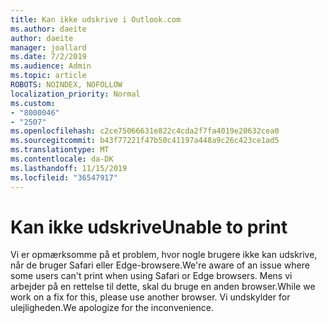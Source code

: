 ```yaml
---
title: Kan ikke udskrive i Outlook.com
ms.author: daeite
author: daeite
manager: joallard
ms.date: 7/2/2019
ms.audience: Admin
ms.topic: article
ROBOTS: NOINDEX, NOFOLLOW
localization_priority: Normal
ms.custom:
- "8000046"
- "2507"
ms.openlocfilehash: c2ce75066631e822c4cda2f7fa4019e20632cea0
ms.sourcegitcommit: b43f77221f47b50c41197a448a9c26c423ce1ad5
ms.translationtype: MT
ms.contentlocale: da-DK
ms.lasthandoff: 11/15/2019
ms.locfileid: "36547917"
---
```

# <a name="unable-to-print"></a><span data-ttu-id="79d12-102">Kan ikke udskrive</span><span class="sxs-lookup"><span data-stu-id="79d12-102">Unable to print</span></span>

<span data-ttu-id="79d12-103">Vi er opmærksomme på et problem, hvor nogle brugere ikke kan udskrive, når de bruger Safari eller Edge-browsere.</span><span class="sxs-lookup"><span data-stu-id="79d12-103">We're aware of an issue where some users can't print when using Safari or Edge browsers.</span></span> <span data-ttu-id="79d12-104">Mens vi arbejder på en rettelse til dette, skal du bruge en anden browser.</span><span class="sxs-lookup"><span data-stu-id="79d12-104">While we work on a fix for this, please use another browser.</span></span> <span data-ttu-id="79d12-105">Vi undskylder for ulejligheden.</span><span class="sxs-lookup"><span data-stu-id="79d12-105">We apologize for the inconvenience.</span></span>